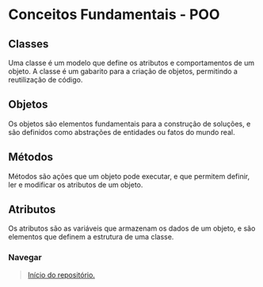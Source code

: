 # Conceitos Fundamentais - POO

## Classes
Uma classe é um modelo que define os atributos e comportamentos de um objeto. A classe é um gabarito para a criação de objetos, permitindo a reutilização de código.

## Objetos
Os objetos são elementos fundamentais para a construção de soluções, e são definidos como abstrações de entidades ou fatos do mundo real.

## Métodos
Métodos são ações que um objeto pode executar, e que permitem definir, ler e modificar os atributos de um objeto.

## Atributos
Os atributos são as variáveis que armazenam os dados de um objeto, e são elementos que definem a estrutura de uma classe.

### Navegar
> <a href="https://github.com/JandersonMota/programacao-orientada-objetos/blob/main/README.md">Início do repositório.</a>
